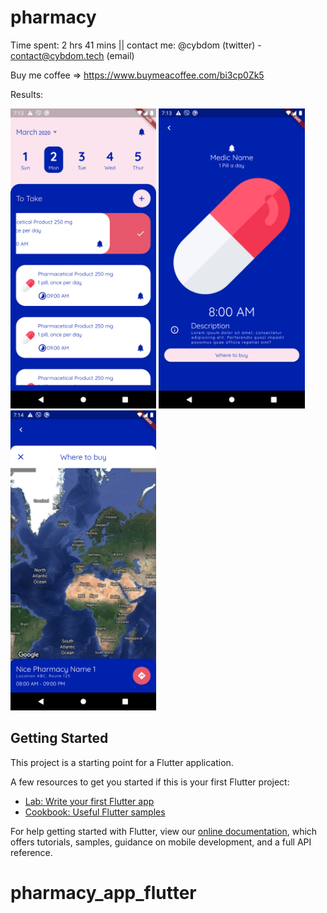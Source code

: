 # pharmacy
Time spent: 2 hrs 41 mins || contact me: @cybdom (twitter) - contact@cybdom.tech (email)

Buy me coffee => https://www.buymeacoffee.com/bi3cp0Zk5

Results:

<img src="screenshot_1.png" height="480px"> 
<img src="screenshot_2.png" height="480px"> 
<img src="screenshot_3.png" height="480px"> 

## Getting Started

This project is a starting point for a Flutter application.

A few resources to get you started if this is your first Flutter project:

- [Lab: Write your first Flutter app](https://flutter.dev/docs/get-started/codelab)
- [Cookbook: Useful Flutter samples](https://flutter.dev/docs/cookbook)

For help getting started with Flutter, view our
[online documentation](https://flutter.dev/docs), which offers tutorials,
samples, guidance on mobile development, and a full API reference.
# pharmacy_app_flutter

